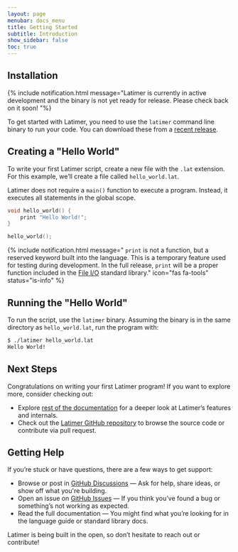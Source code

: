 ```yaml
---
layout: page
menubar: docs_menu
title: Getting Started
subtitle: Introduction
show_sidebar: false
toc: true
---
```


## Installation
{% include notification.html 
message="Latimer is currently in active development and the binary is not yet ready for release. Please check back on it soon!
"%}

To get started with Latimer, you need to use the `latimer` command line binary to run your code. You can download these from a [recent release](https://github.com/latimer-lang/latimer/releases/).

## Creating a "Hello World"
To write your first Latimer script, create a new file with the `.lat` extension. For this example, we’ll create a file called `hello_world.lat`.

Latimer does not require a `main()` function to execute a program. Instead, it executes all statements in the global scope.

```cpp
void hello_world() {
    print "Hello World!";
}

hello_world();
```

{% include notification.html 
message="
`print` is not a function, but a reserved keyword built into the language. This is a temporary feature used for testing during development. In the full release, `print` will be a proper function included in the [File I/O](https://www.latimer-lang.org/docs/stdlib/file-io/) standard library."
icon="fas fa-tools"
status="is-info"
 %}


## Running the "Hello World"
To run the script, use the `latimer` binary. Assuming the binary is in the same directory as `hello_world.lat`, run the program with:

```bash
$ ./latimer hello_world.lat
Hello World!
```

## Next Steps
Congratulations on writing your first Latimer program! If you want to explore more, consider checking out:
- Explore [rest of the documentation](https://www.latimer-lang.org/docs/language/syntax-overview/) for a deeper look at Latimer’s features and internals.
- Check out the [Latimer GitHub repository](https://github.com/latimer-lang/latimer) to browse the source code or contribute via pull request.

## Getting Help
If you’re stuck or have questions, there are a few ways to get support:
- Browse or post in [GitHub Discussions](https://github.com/latimer-lang/latimer/discussions) — Ask for help, share ideas, or show off what you're building.
- Open an issue on [GitHub Issues](https://github.com/latimer-lang/latimer/issues) — If you think you’ve found a bug or something’s not working as expected.
- Read the full documentation — You might find what you’re looking for in the language guide or standard library docs.

Latimer is being built in the open, so don’t hesitate to reach out or contribute!
